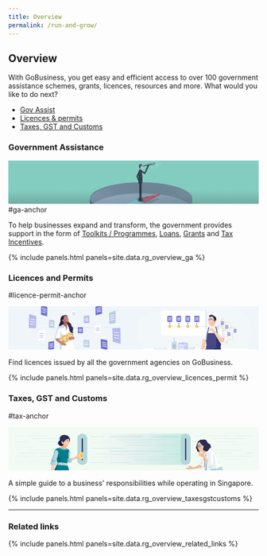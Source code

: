 ```yaml
---
title: Overview
permalink: /run-and-grow/
---
```


## Overview

With GoBusiness, you get easy and efficient access to over 100 government assistance schemes, grants, licences, resources and more. What would you like to do next?

- [Gov Assist](#ga-anchor)
- [Licences & permits](#licence-permit-anchor)
- [Taxes, GST and Customs](#tax-anchor)

### Government Assistance

![Gov Assist](/images/grow/RG-Overview-GovAssist-Banner.png)
#ga-anchor

To help businesses expand and transform, the government provides support in the form of [Toolkits / Programmes](/gov-assist/toolkits-programmes/), [Loans](/gov-assist/loans/), [Grants](/gov-assist/grants/) and [Tax Incentives](/gov-assist/tax-incentives/).

{% include panels.html panels=site.data.rg_overview_ga %}

### Licences and Permits
#licence-permit-anchor

![Licences and Permits](/images/grow/RG-Overview-Licensing-Banner.png)

Find licences issued by all the government agencies on GoBusiness.

{% include panels.html panels=site.data.rg_overview_licences_permit %}

### Taxes, GST and Customs
#tax-anchor

![Taxes GST and Customs](/images/grow/RG-Overview-Taxes-Banner.png)

A simple guide to a business' responsibilities while operating in Singapore.

{% include panels.html panels=site.data.rg_overview_taxesgstcustoms %}

---

### Related links

{% include panels.html panels=site.data.rg_overview_related_links %}

<script src="/jquery/jquery.min.js"></script>
<script src="/jquery/bp-menu-new-tab.js"></script>
